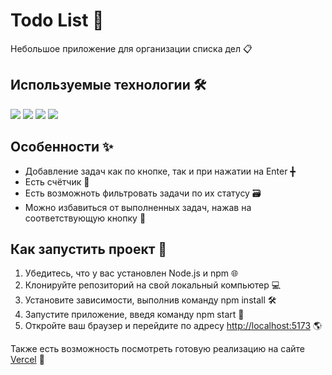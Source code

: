 # Todo List 📝

Небольшое приложение для организации списка дел 📋

## Используемые технологии 🛠️
<img src="https://img.shields.io/badge/TypeScript-3178C6?style=for-the-badge&logo=typescript&logoColor=white"/> <img src="https://img.shields.io/badge/React-61DAFB?style=for-the-badge&logo=react&logoColor=white"/> <img src="https://img.shields.io/badge/Ant Design-0170FE?style=for-the-badge&logo=antdesign&logoColor=white"/> <img src="https://img.shields.io/badge/Vite-646CFF?style=for-the-badge&logo=vite&logoColor=white"/> 

## Особенности ✨
- Добавление задач как по кнопке, так и при нажатии на Enter ╋
- Есть счётчик 🧮
- Есть возможноть фильтровать задачи по их статусу 🗃️
- Можно избавиться от выполненных задач, нажав на соответствующую кнопку 🧹

## Как запустить проект 🏃

1. Убедитесь, что у вас установлен Node.js и npm 🌐
2. Клонируйте репозиторий на свой локальный компьютер 💻
3. Установите зависимости, выполнив команду npm install 🛠️
4. Запустите приложение, введя команду npm start 🏁
5. Откройте ваш браузер и перейдите по адресу [http://localhost:5173](http://localhost:5173/) 🌎

Также есть возможность посмотреть готовую реализацию на сайте [Vercel](https://egorkeen-todo-list.vercel.app/) 🎥
